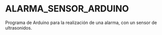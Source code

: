 # ALARMA_SENSOR_ARDUINO
Programa de Arduino para la realización de una alarma, con un sensor de ultrasonidos.

